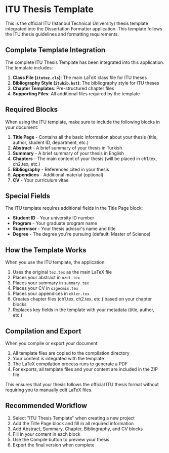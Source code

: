 # ITU Thesis Template

This is the official ITU (Istanbul Technical University) thesis template integrated into the Dissertation Formatter application. This template follows the ITU thesis guidelines and formatting requirements.

## Complete Template Integration

The complete ITU Thesis Template has been integrated into this application. The template includes:

1. **Class File (`itutez.cls`)**: The main LaTeX class file for ITU theses
2. **Bibliography Style (`itubib.bst`)**: The bibliography style for ITU theses
3. **Chapter Templates**: Pre-structured chapter files
4. **Supporting Files**: All additional files required by the template

## Required Blocks

When using the ITU template, make sure to include the following blocks in your document:

1. **Title Page** - Contains all the basic information about your thesis (title, author, student ID, department, etc.)
2. **Abstract** - A brief summary of your thesis in Turkish
3. **Summary** - A brief summary of your thesis in English
4. **Chapters** - The main content of your thesis (will be placed in ch1.tex, ch2.tex, etc.)
5. **Bibliography** - References cited in your thesis
6. **Appendices** - Additional material (optional)
7. **CV** - Your curriculum vitae

## Special Fields

The ITU template requires additional fields in the Title Page block:

- **Student ID** - Your university ID number
- **Program** - Your graduate program name
- **Supervisor** - Your thesis advisor's name and title
- **Degree** - The degree you're pursuing (default: Master of Science)

## How the Template Works

When you use the ITU template, the application:

1. Uses the original `tez.tex` as the main LaTeX file
2. Places your abstract in `ozet.tex`
3. Places your summary in `summary.tex`
4. Places your CV in `ozgecmis.tex`
5. Places your appendices in `ekler.tex`
6. Creates chapter files (ch1.tex, ch2.tex, etc.) based on your chapter blocks
7. Replaces key fields in the template with your metadata (title, author, etc.)

## Compilation and Export

When you compile or export your document:

1. All template files are copied to the compilation directory
2. Your content is integrated with the template
3. The LaTeX compilation process runs to generate a PDF
4. For exports, all template files and your content are included in the ZIP file

This ensures that your thesis follows the official ITU thesis format without requiring you to manually edit LaTeX files.

## Recommended Workflow

1. Select "ITU Thesis Template" when creating a new project
2. Add the Title Page block and fill in all required information
3. Add Abstract, Summary, Chapter, Bibliography, and CV blocks
4. Fill in your content in each block
5. Use the Compile button to preview your thesis
6. Export the final version when complete
